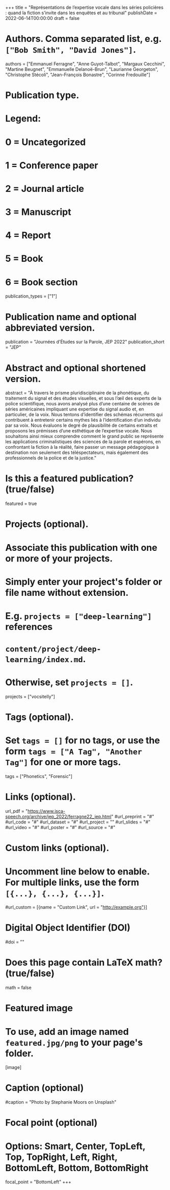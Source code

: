 +++
title = "Représentations de l’expertise vocale dans les séries policières : quand la fiction s’invite dans les enquêtes et au tribunal"
publishDate = 2022-06-14T00:00:00
draft = false

# Authors. Comma separated list, e.g. `["Bob Smith", "David Jones"]`.
authors = ["Emmanuel Ferragne", "Anne Guyot-Talbot", "Margaux Cecchini", "Martine Beugnet", "Emmanuelle Delanoë-Brun", "Laurianne Georgeton", "Christophe Stécoli", "Jean-François Bonastre", "Corinne Fredouille"]

# Publication type.
# Legend:
# 0 = Uncategorized
# 1 = Conference paper
# 2 = Journal article
# 3 = Manuscript
# 4 = Report
# 5 = Book
# 6 = Book section
publication_types = ["1"]

# Publication name and optional abbreviated version.
publication =  "Journées d'Études sur la Parole, JEP 2022"
publication_short = "JEP"

# Abstract and optional shortened version.
abstract = "À travers le prisme pluridisciplinaire de la phonétique, du traitement du signal et des études visuelles, et sous l’œil des experts de la police scientifique, nous avons analysé plus d’une centaine de scènes de séries américaines impliquant une expertise du signal audio et, en particulier, de la voix. Nous tentons d’identifier des schémas récurrents qui contribuent à entretenir certains mythes liés à l’identification d’un individu par sa voix. Nous évaluons le degré de plausibilité de certains extraits et proposons les prémisses d’une esthétique de l’expertise vocale. Nous souhaitons ainsi mieux comprendre comment le grand public se représente les applications criminalistiques des sciences de la parole et espérons, en confrontant la fiction à la réalité, faire passer un message pédagogique à destination non seulement des téléspectateurs, mais également des professionnels de la police et de la justice."

# Is this a featured publication? (true/false)
featured = true

# Projects (optional).
#   Associate this publication with one or more of your projects.
#   Simply enter your project's folder or file name without extension.
#   E.g. `projects = ["deep-learning"]` references 
#   `content/project/deep-learning/index.md`.
#   Otherwise, set `projects = []`.
projects = ["vocsitelly"]

# Tags (optional).
#   Set `tags = []` for no tags, or use the form `tags = ["A Tag", "Another Tag"]` for one or more tags.
tags = ["Phonetics", "Forensic"]

# Links (optional).
url_pdf = "https://www.isca-speech.org/archive/jep_2022/ferragne22_jep.html"
#url_preprint = "#"
#url_code = "#"
#url_dataset = "#"
#url_project = ""
#url_slides = "#"
#url_video = "#"
#url_poster = "#"
#url_source = "#"

# Custom links (optional).
#   Uncomment line below to enable. For multiple links, use the form `[{...}, {...}, {...}]`.
#url_custom = [{name = "Custom Link", url = "http://example.org"}]

# Digital Object Identifier (DOI)
#doi = ""

# Does this page contain LaTeX math? (true/false)
math = false

# Featured image
# To use, add an image named `featured.jpg/png` to your page's folder. 
[image]
  # Caption (optional)
  #caption = "Photo by Stephanie Moors on Unsplash"

  # Focal point (optional)
  # Options: Smart, Center, TopLeft, Top, TopRight, Left, Right, BottomLeft, Bottom, BottomRight
  focal_point = "BottomLeft"
+++
